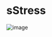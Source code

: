 # sStress

![image](https://user-images.githubusercontent.com/10570950/32728485-9c9e0b8a-c891-11e7-94d9-d0a0e58e5662.png)
